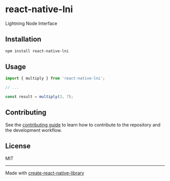 # react-native-lni

Lightning Node Interface

## Installation

```sh
npm install react-native-lni
```

## Usage


```js
import { multiply } from 'react-native-lni';

// ...

const result = multiply(3, 7);
```


## Contributing

See the [contributing guide](CONTRIBUTING.md) to learn how to contribute to the repository and the development workflow.

## License

MIT

---

Made with [create-react-native-library](https://github.com/callstack/react-native-builder-bob)
